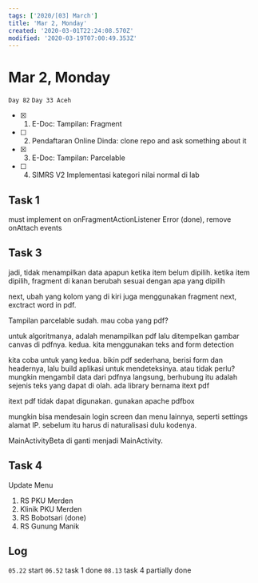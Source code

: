 ```yaml
---
tags: ['2020/[03] March']
title: 'Mar 2, Monday'
created: '2020-03-01T22:24:08.570Z'
modified: '2020-03-19T07:00:49.353Z'
---
```


# Mar 2, Monday

`Day 82`
`Day 33 Aceh`

- [X] 1. E-Doc: Tampilan: Fragment
- [ ] 2. Pendaftaran Online Dinda: clone repo and ask something about it
- [X] 3. E-Doc: Tampilan: Parcelable
- [ ] 4. SIMRS V2 Implementasi kategori nilai normal di lab

## Task 1
must implement on onFragmentActionListener Error (done), remove onAttach events

## Task 3
jadi, tidak menampilkan data apapun ketika item belum dipilih. ketika item dipilih, fragment di kanan berubah sesuai dengan apa yang dipilih

next, ubah yang kolom yang di kiri juga menggunakan fragment
next, exctract word in pdf.

Tampilan parcelable sudah. mau coba yang pdf?

untuk algoritmanya, adalah menampilkan pdf lalu ditempelkan gambar canvas di pdfnya. 
kedua. kita menggunakan teks and form detection

kita coba untuk yang kedua. bikin pdf sederhana, berisi form dan headernya, lalu build aplikasi untuk mendeteksinya. atau tidak perlu? mungkin mengambil data dari pdfnya langsung, berhubung itu adalah sejenis teks yang dapat di olah. ada library bernama itext pdf

itext pdf tidak dapat digunakan. gunakan apache pdfbox

mungkin bisa mendesain login screen dan menu lainnya, seperti settings alamat IP. sebelum itu harus di naturalisasi dulu kodenya.

MainActivityBeta di ganti menjadi MainActivity.

## Task 4

Update Menu
1. RS PKU Merden
2. Klinik PKU Merden
3. RS Bobotsari (done)
4. RS Gunung Manik

## Log
`05.22` start
`06.52` task 1 done
`08.13` task 4 partially done
